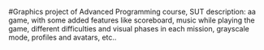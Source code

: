 #Graphics project of Advanced Programming course, SUT
description: aa game, with some added features like scoreboard, music while playing the game, different difficulties and visual phases in each mission, grayscale mode, profiles and avatars, etc..

